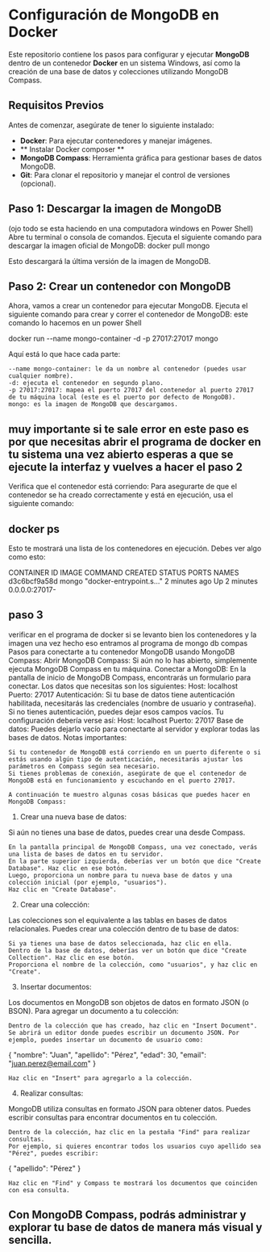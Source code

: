# Configuración de MongoDB en Docker

Este repositorio contiene los pasos para configurar y ejecutar **MongoDB** dentro de un contenedor **Docker** en un sistema Windows, así como la creación de una base de datos y colecciones utilizando MongoDB Compass.

## Requisitos Previos

Antes de comenzar, asegúrate de tener lo siguiente instalado:

- **Docker**: Para ejecutar contenedores y manejar imágenes.
- ** Instalar Docker composer **
- **MongoDB Compass**: Herramienta gráfica para gestionar bases de datos MongoDB.
- **Git**: Para clonar el repositorio y manejar el control de versiones (opcional).
## Paso 1: Descargar la imagen de MongoDB
(ojo todo se esta haciendo en una computadora windows en Power Shell)
Abre tu terminal o consola de comandos.
Ejecuta el siguiente comando para descargar la imagen oficial de MongoDB:
docker pull mongo

Esto descargará la última versión de la imagen de MongoDB.
## Paso 2: Crear un contenedor con MongoDB
Ahora, vamos a crear un contenedor para ejecutar MongoDB.
    Ejecuta el siguiente comando para crear y correr el contenedor de MongoDB:
este comando lo hacemos en un power Shell 

docker run --name mongo-container -d -p 27017:27017 mongo

Aquí está lo que hace cada parte:

    --name mongo-container: le da un nombre al contenedor (puedes usar cualquier nombre).
    -d: ejecuta el contenedor en segundo plano.
    -p 27017:27017: mapea el puerto 27017 del contenedor al puerto 27017 de tu máquina local (este es el puerto por defecto de MongoDB).
    mongo: es la imagen de MongoDB que descargamos.
## muy importante si te sale error en este paso es por que necesitas abrir el programa de docker en tu sistema una vez abierto esperas a que se ejecute la interfaz y vuelves a hacer el paso 2 ## 
Verifica que el contenedor está corriendo: Para asegurarte de que el contenedor se ha creado correctamente y está en ejecución, usa el siguiente comando:

## docker ps

Esto te mostrará una lista de los contenedores en ejecución. Debes ver algo como esto:

CONTAINER ID   IMAGE   COMMAND                  CREATED        STATUS        PORTS                      NAMES
d3c6bcf9a58d   mongo   "docker-entrypoint.s…"   2 minutes ago  Up 2 minutes  0.0.0.0:27017-

## paso 3
verificar en el programa de docker si se levanto bien los contenedores y la imagen una vez hecho eso entramos
al programa de mongo db compas 
Pasos para conectarte a tu contenedor MongoDB usando MongoDB Compass:
    Abrir MongoDB Compass:
        Si aún no lo has abierto, simplemente ejecuta MongoDB Compass en tu máquina.
    Conectar a MongoDB:
        En la pantalla de inicio de MongoDB Compass, encontrarás un formulario para conectar. Los datos que necesitas son los siguientes:
        Host: localhost
        Puerto: 27017
        Autenticación: Si tu base de datos tiene autenticación habilitada, necesitarás las credenciales (nombre de usuario y contraseña). Si no tienes autenticación, puedes dejar esos campos vacíos.
    Tu configuración debería verse así:
        Host: localhost
        Puerto: 27017
        Base de datos: Puedes dejarlo vacío para conectarte al servidor y explorar todas las bases de datos.
Notas importantes:

    Si tu contenedor de MongoDB está corriendo en un puerto diferente o si estás usando algún tipo de autenticación, necesitarás ajustar los parámetros en Compass según sea necesario.
    Si tienes problemas de conexión, asegúrate de que el contenedor de MongoDB está en funcionamiento y escuchando en el puerto 27017.

    A continuación te muestro algunas cosas básicas que puedes hacer en MongoDB Compass:
1. Crear una nueva base de datos:

Si aún no tienes una base de datos, puedes crear una desde Compass.

    En la pantalla principal de MongoDB Compass, una vez conectado, verás una lista de bases de datos en tu servidor.
    En la parte superior izquierda, deberías ver un botón que dice "Create Database". Haz clic en ese botón.
    Luego, proporciona un nombre para tu nueva base de datos y una colección inicial (por ejemplo, "usuarios").
    Haz clic en "Create Database".

2. Crear una colección:

Las colecciones son el equivalente a las tablas en bases de datos relacionales. Puedes crear una colección dentro de tu base de datos:

    Si ya tienes una base de datos seleccionada, haz clic en ella.
    Dentro de la base de datos, deberías ver un botón que dice "Create Collection". Haz clic en ese botón.
    Proporciona el nombre de la colección, como "usuarios", y haz clic en "Create".

3. Insertar documentos:

Los documentos en MongoDB son objetos de datos en formato JSON (o BSON). Para agregar un documento a tu colección:

    Dentro de la colección que has creado, haz clic en "Insert Document".
    Se abrirá un editor donde puedes escribir un documento JSON. Por ejemplo, puedes insertar un documento de usuario como:

{
  "nombre": "Juan",
  "apellido": "Pérez",
  "edad": 30,
  "email": "juan.perez@email.com"
}

    Haz clic en "Insert" para agregarlo a la colección.

4. Realizar consultas:

MongoDB utiliza consultas en formato JSON para obtener datos. Puedes escribir consultas para encontrar documentos en tu colección.

    Dentro de la colección, haz clic en la pestaña "Find" para realizar consultas.
    Por ejemplo, si quieres encontrar todos los usuarios cuyo apellido sea "Pérez", puedes escribir:

{
  "apellido": "Pérez"
}

    Haz clic en "Find" y Compass te mostrará los documentos que coinciden con esa consulta.

## Con MongoDB Compass, podrás administrar y explorar tu base de datos de manera más visual y sencilla.


